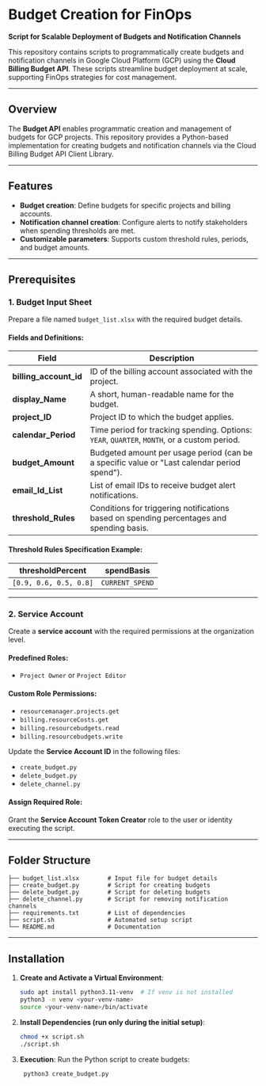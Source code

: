 # Budget Creation for FinOps  
**Script for Scalable Deployment of Budgets and Notification Channels**

This repository contains scripts to programmatically create budgets and notification channels in Google Cloud Platform (GCP) using the **Cloud Billing Budget API**. These scripts streamline budget deployment at scale, supporting FinOps strategies for cost management.

---

## Overview  
The **Budget API** enables programmatic creation and management of budgets for GCP projects. This repository provides a Python-based implementation for creating budgets and notification channels via the Cloud Billing Budget API Client Library. 

---

## Features  
- **Budget creation**: Define budgets for specific projects and billing accounts.  
- **Notification channel creation**: Configure alerts to notify stakeholders when spending thresholds are met.  
- **Customizable parameters**: Supports custom threshold rules, periods, and budget amounts.  

---

## Prerequisites  

### 1. Budget Input Sheet  
Prepare a file named `budget_list.xlsx` with the required budget details.  

#### Fields and Definitions:
| **Field**              | **Description**                                                                                      |
|------------------------|-----------------------------------------------------------------------------------------------------|
| **billing_account_id** | ID of the billing account associated with the project.                                              |
| **display_Name**       | A short, human-readable name for the budget.                                                        |
| **project_ID**         | Project ID to which the budget applies.                                                             |
| **calendar_Period**    | Time period for tracking spending. Options: `YEAR`, `QUARTER`, `MONTH`, or a custom period.         |
| **budget_Amount**      | Budgeted amount per usage period (can be a specific value or "Last calendar period spend").          |
| **email_Id_List**      | List of email IDs to receive budget alert notifications.                                            |
| **threshold_Rules**    | Conditions for triggering notifications based on spending percentages and spending basis.           |

#### Threshold Rules Specification Example:  
| **thresholdPercent** | **spendBasis**  |
|-----------------------|-----------------|
| `[0.9, 0.6, 0.5, 0.8]` | `CURRENT_SPEND` |

---

### 2. Service Account  
Create a **service account** with the required permissions at the organization level.

#### Predefined Roles:  
- `Project Owner` or `Project Editor`

#### Custom Role Permissions:  
- `resourcemanager.projects.get`  
- `billing.resourceCosts.get`  
- `billing.resourcebudgets.read`  
- `billing.resourcebudgets.write`  

Update the **Service Account ID** in the following files:
- `create_budget.py`  
- `delete_budget.py`  
- `delete_channel.py`  

#### Assign Required Role:  
Grant the **Service Account Token Creator** role to the user or identity executing the script.  

---

## Folder Structure

```
├── budget_list.xlsx        # Input file for budget details
├── create_budget.py        # Script for creating budgets
├── delete_budget.py        # Script for deleting budgets
├── delete_channel.py       # Script for removing notification channels
├── requirements.txt        # List of dependencies
├── script.sh               # Automated setup script
└── README.md               # Documentation
```
---
## Installation  

1. **Create and Activate a Virtual Environment**:  
   ```bash
   sudo apt install python3.11-venv  # If venv is not installed  
   python3 -m venv <your-venv-name>  
   source <your-venv-name>/bin/activate  


2. **Install Dependencies (run only during the initial setup)**:  
   ```bash
   chmod +x script.sh  
   ./script.sh


3. **Execution**:
Run the Python script to create budgets:
   ```bash
    python3 create_budget.py


